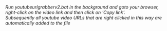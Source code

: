 <h6>Run youtubeurlgrabberv2.bat in the background and goto your browser, right-click on the video link and then click on 'Copy link'.<br> Subsequently all youtube video URLs that are right clicked in this way are automatically added to the file</h6>
